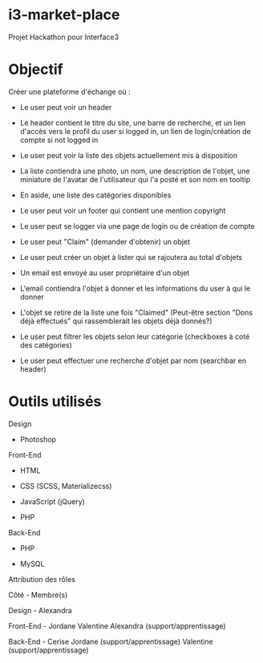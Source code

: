 # i3-market-place
Projet Hackathon pour Interface3

# Objectif

Créer une plateforme d'échange où :

* Le user peut voir un header

- Le header contient le titre du site, une barre de recherche, et un lien d'accès vers le profil du user si logged in, un lien de login/création de compte si not logged in

* Le user peut voir la liste des objets actuellement mis à disposition

- La liste contiendra une photo, un nom, une description de l'objet, une miniature de l'avatar de l'utilisateur qui l'a posté et son nom en tooltip

- En aside, une liste des catégories disponibles

* Le user peut voir un footer qui contient une mention copyright

* Le user peut se logger via une page de login ou de création de compte

* Le user peut "Claim" (demander d'obtenir) un objet

* Le user peut créer un objet à lister qui se rajoutera au total d'objets

* Un email est envoyé au user propriétaire d'un objet

- L'email contiendra l'objet à donner et les informations du user à qui le donner

* L'objet se retire de la liste une fois "Claimed" (Peut-être section "Dons déjà effectués" qui rassemblerait les objets déjà donnés?)

* Le user peut filtrer les objets selon leur catégorie (checkboxes à coté des catégories)

* Le user peut effectuer une recherche d'objet par nom (searchbar en header)


# Outils utilisés

Design

- Photoshop

Front-End

- HTML

- CSS (SCSS, Materializecss)

- JavaScript (jQuery)

- PHP

Back-End

- PHP

- MySQL



Attribution des rôles

Côté - Membre(s)

Design  - Alexandra

Front-End - Jordane Valentine Alexandra (support/apprentissage)

Back-End - Cerise Jordane (support/apprentissage) Valentine (support/apprentissage)
